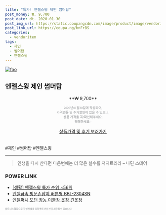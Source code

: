 ```yaml
--- 
title: "특가! 엔젤스윙 제인 썸머탑" 
post_money: ₩. 9,700 
post_date: dt. 2020.01.30 
post_img_url: https://static.coupangcdn.com/image/product/image/vendoritem/2019/10/07/4773857942/ac342f9e-5a6d-43d2-94d6-992d436ae2f0.jpg 
post_link_url: https://coupa.ng/bnFrBS 
categories: 
  - vendoritem 
tags: 
  - 제인 
  - 썸머탑 
  - 엔젤스윙 
--- 
```

[![foo](https://static.coupangcdn.com/image/product/image/vendoritem/2019/10/07/4773857942/ac342f9e-5a6d-43d2-94d6-992d436ae2f0.jpg)](https://coupa.ng/bnFrBS) 

## 엔젤스윙 제인 썸머탑 
<p style="text-align: center;">**₩ 9,700**</p> 
<p style="text-align: center;"><span style="color: #898c8f; font-family: Georgia,Times,serif; font-size: 0.75em;">2020년01월30일에 작성되어, <br>가격변동 및 추가할인이 있을 수 있으니,<br> 상품 가격을 꼭!확인해주세요.<br>행복하세요~</span> 
</p>	 
<div markdown="0" style="text-align: center;"><a href="https://coupa.ng/bnFrBS" class="btn btn--success">상품가격 및 후기 보러가기</a></div> 
<br><br> 
  #제인 #썸머탑 #엔젤스윙 
<hr> 

> 인생을 다시 산다면 다음번에는 더 많은 실수를 저지르리라 – 나딘 스테어 


### POWER LINK

* <a href="https://blog.naver.com/sakai111/221790524759" target="_blank"> [생활] 엔젤스윙 특가 순위 ~56위</a>
* <a href="https://blog.naver.com/fasyy4321/221784454970" target="_blank">엔젤금속 방문손잡이 버튼형 BBL-2304SN</a>
* <a href="https://blog.naver.com/an0733/221784674770" target="_blank">엔젤퍼니 모던 장농 이불장 옷장 긴옷장</a>

<span style="color: #898c8f; font-family: Georgia,Times,serif; font-size: 0.55em;">파트너스활동으로 작성자에게 일정액의 커미션이 제공될수 있습니다.</span> 
